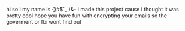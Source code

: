 hi so i my name is {}#$`_ )&- i made this project cause i thought it was pretty cool
hope you have fun with encrypting your emails so the goverment or fbi wont find out